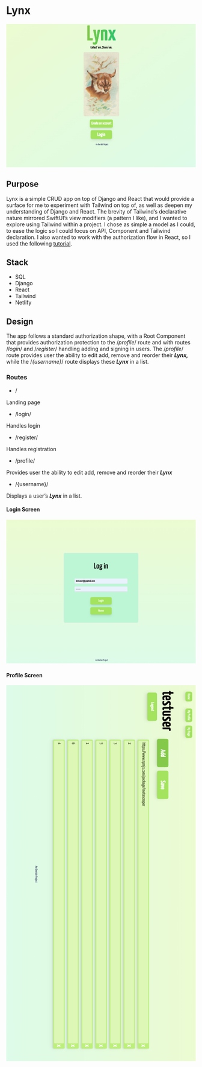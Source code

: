 # Lynx

![photo of the home screen](https://github.com/jpknwls/Lynx/blob/main/include/lynx-home.png?raw=true)


## Purpose

Lynx is a simple CRUD app on top of Django and React that would provide a surface for me to experiment with Tailwind on top of, as well as deepen my understanding of Django and React. The brevity of Tailwind’s declarative nature mirrored SwiftUI’s view modifiers (a pattern I like), and I wanted to explore using Tailwind within a project. I chose as simple a model as I could, to ease the logic so I could focus on API, Component and Tailwind declaration. I also wanted to work with the authorization flow in React, so I used the following [tutorial](https://dev.to/koladev/django-rest-authentication-cmh).

## Stack

- SQL
- Django
- React
- Tailwind
- Netlify

## Design

The app follows a standard authorization shape, with a Root Component that provides authorization protection to the /*profile*/ route and with routes /*login*/ and /*register*/ handling adding and signing in users. The /*profile*/ route provides user the ability to edit add, remove and reorder their ***Lynx,*** while the /*{username}*/ route displays these ***Lynx*** in a list. 

### Routes

- /

Landing page

- /login/

Handles login

- /register/

Handles registration

- /profile/

Provides user the ability to edit add, remove and reorder their ***Lynx***

- /{username}/

Displays a user’s ***Lynx*** in a list.

#### Login Screen
![photo of the login screen](https://github.com/jpknwls/Lynx/blob/main/include/lynx-login.png?raw=true)
#### Profile Screen
![photo of the profile screen](https://github.com/jpknwls/Lynx/blob/main/include/lynx-profile.png?raw=true)
